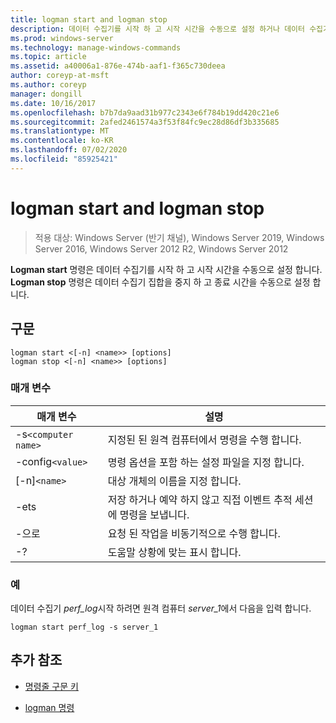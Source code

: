 ```yaml
---
title: logman start and logman stop
description: 데이터 수집기를 시작 하 고 시작 시간을 수동으로 설정 하거나 데이터 수집기 집합을 중지 하 고 종료 시간을 수동으로 설정 하는 logman start 및 logman stop 명령에 대 한 참조 문서입니다.
ms.prod: windows-server
ms.technology: manage-windows-commands
ms.topic: article
ms.assetid: a40006a1-876e-474b-aaf1-f365c730deea
author: coreyp-at-msft
ms.author: coreyp
manager: dongill
ms.date: 10/16/2017
ms.openlocfilehash: b7b7da9aad31b977c2343e6f784b19dd420c21e6
ms.sourcegitcommit: 2afed2461574a3f53f84fc9ec28d86df3b335685
ms.translationtype: MT
ms.contentlocale: ko-KR
ms.lasthandoff: 07/02/2020
ms.locfileid: "85925421"
---
```

# <a name="logman-start-and-logman-stop"></a>logman start and logman stop

> 적용 대상: Windows Server (반기 채널), Windows Server 2019, Windows Server 2016, Windows Server 2012 R2, Windows Server 2012

**Logman start** 명령은 데이터 수집기를 시작 하 고 시작 시간을 수동으로 설정 합니다. **Logman stop** 명령은 데이터 수집기 집합을 중지 하 고 종료 시간을 수동으로 설정 합니다.

## <a name="syntax"></a>구문

```
logman start <[-n] <name>> [options]
logman stop <[-n] <name>> [options]
```

### <a name="parameters"></a>매개 변수

| 매개 변수 | 설명 |
| --------- | ----------- |
| -s`<computer name>` | 지정된 된 원격 컴퓨터에서 명령을 수행 합니다. |
| -config`<value>` | 명령 옵션을 포함 하는 설정 파일을 지정 합니다. |
| [-n]`<name>` | 대상 개체의 이름을 지정 합니다. |
| -ets | 저장 하거나 예약 하지 않고 직접 이벤트 추적 세션에 명령을 보냅니다. |
| -으로 | 요청 된 작업을 비동기적으로 수행 합니다. |
| -? | 도움말 상황에 맞는 표시 합니다. |

### <a name="examples"></a>예

데이터 수집기 *perf_log*시작 하려면 원격 컴퓨터 *server_1*에서 다음을 입력 합니다.

```
logman start perf_log -s server_1
```

## <a name="additional-references"></a>추가 참조

- [명령줄 구문 키](command-line-syntax-key.md)

- [logman 명령](logman.md)
